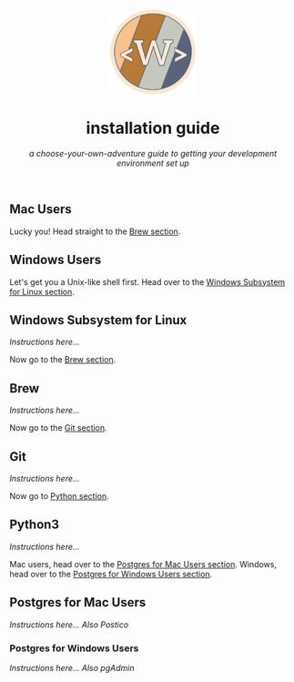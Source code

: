 <p align="center">
<img src="https://github.com/TheWITProject/installation_guide/blob/main/wit-button.png?raw=true" alt="" height="150" width="150"/>
</p>
<h1 align="center">installation guide</h1>
<p align="center"><i>a choose-your-own-adventure guide to getting your development environment set up</i></p>
<br />

## Mac Users
Lucky you! Head straight to the [Brew section](#brew).


## Windows Users
Let's get you a Unix-like shell first. Head over to the [Windows Subsystem for Linux section](#windows-subsystem-for-linux).


## Windows Subsystem for Linux
_Instructions here..._

Now go to the [Brew section](#brew).


## Brew
_Instructions here..._

Now go to the [Git section](#git).


## Git
_Instructions here..._

Now go to [Python section](#python3).


## Python3
_Instructions here..._

Mac users, head over to the [Postgres for Mac Users section](#postgres-for-mac-users). Windows, head over to the [Postgres for Windows Users section](#postgres-for-windows-users).


## Postgres for Mac Users
_Instructions here..._
_Also Postico_


### Postgres for Windows Users
_Instructions here..._
_Also pgAdmin_
